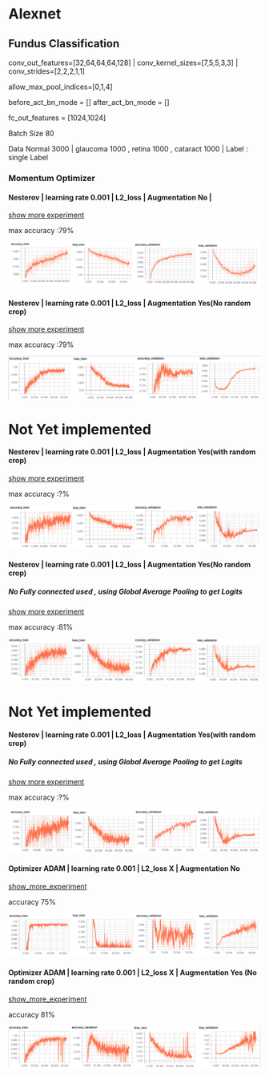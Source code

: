 # Alexnet

## Fundus Classification 

conv_out_features=[32,64,64,64,128] | conv_kernel_sizes=[7,5,5,3,3] | conv_strides=[2,2,2,1,1]

allow_max_pool_indices=[0,1,4]

before_act_bn_mode = [] after_act_bn_mode = []

fc_out_features = [1024,1024]

Batch Size 80 

Data Normal 3000 | glaucoma 1000 , retina 1000 , cataract 1000 | Label : single Label 

### Momentum Optimizer

#### Nesterov | learning rate 0.001 | L2_loss | Augmentation No | 
[show more experiment](https://github.com/SoulDuck/Alexnet/blob/master/experiment/momentum/result_0.md)

max accuracy :79%

![Alt_text](readme_pic/fundus_0_result.png)

#### Nesterov | learning rate 0.001 | L2_loss | Augmentation Yes(No random crop)
[show more experiment](https://github.com/SoulDuck/Alexnet/blob/master/experiment/momentum/result_1.md)

max accuracy :79%

![Alt_text](readme_pic/fundus_6_0_result.png)


# Not Yet implemented 
#### Nesterov | learning rate 0.001 | L2_loss | Augmentation Yes(with random crop)
[show more experiment](https://github.com/SoulDuck/Alexnet/blob/master/experiment/momentum/result_3.md)

max accuracy :?%

![Alt_text](readme_pic/fundus_10_0_result.png)




#### Nesterov | learning rate 0.001 | L2_loss | Augmentation Yes(No random crop)

##### No Fully connected used , using Global Average Pooling to get Logits

[show more experiment](https://github.com/SoulDuck/Alexnet/blob/master/experiment/momentum/result_2.md)

max accuracy :81%

![Alt_text](readme_pic/fundus_7_0_result.png)


# Not Yet implemented 
#### Nesterov | learning rate 0.001 | L2_loss | Augmentation Yes(with random crop)

##### No Fully connected used , using Global Average Pooling to get Logits

[show more experiment](https://github.com/SoulDuck/Alexnet/blob/master/experiment/momentum/result_4.md)

max accuracy :?%

![Alt_text](readme_pic/fundus_11_0_result.png)








#### Optimizer ADAM | learning rate 0.001 | L2_loss X | Augmentation No
[show_more_experiment](https://github.com/SoulDuck/Alexnet/blob/master/experiment/Adam/result_0.md)

accuracy 75%

![Alt_text](readme_pic/fundus_1_result.png)




#### Optimizer ADAM | learning rate 0.001 | L2_loss X | Augmentation Yes (No random crop)
[show_more_experiment](https://github.com/SoulDuck/Alexnet/blob/master/experiment/Adam/result_1.md)
 
accuracy 81%

![Alt_text](readme_pic/fundus_4_result.png)



